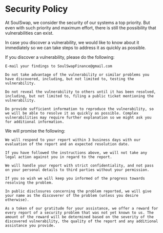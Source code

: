 # Security Policy

At SoulSwap, we consider the security of our systems a top priority. But even with such priority and maximum effort, there is still the possibility that vulnerabilities can exist. 

In case you discover a vulnerability, we would like to know about it immediately so we can take steps to address it as quickly as possible.  

If you discover a vulnerability, please do the following: 

    E-mail your findings to SoulSwapFinance@gmail.com

    Do not take advantage of the vulnerability or similar problems you have discovered, including, but not limited to, testing the vulnerability. 

    Do not reveal the vulnerability to others until it has been resolved, including, but not limited to, filing a public ticket mentioning the vulnerability. 
    
    Do provide sufficient information to reproduce the vulnerability, so we will be able to resolve it as quickly as possible. Complex vulnerabilities may require further explanation so we might ask you for additional information. 

We will promise the following: 

    We will respond to your report within 3 business days with our evaluation of the report and an expected resolution date. 

    If you have followed the instructions above, we will not take any legal action against you in regard to the report. 

    We will handle your report with strict confidentiality, and not pass on your personal details to third parties without your permission. 

    If you so wish we will keep you informed of the progress towards resolving the problem. 

    In public disclosures concerning the problem reported, we will give your name as the discoverer of the problem (unless you desire otherwise). 

    As a token of our gratitude for your assistance, we offer a reward for every report of a security problem that was not yet known to us. The amount of the reward will be determined based on the severity of the discovered vulnerability, the quality of the report and any additional assistance you provide.  
